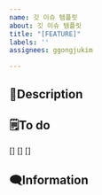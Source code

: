 ```yaml
---
name: 깃 이슈 템플릿
about: 깃 이슈 템플릿
title: "[FEATURE]"
labels: ''
assignees: ggongjukim

---
```


## 🚀Description
>

## 🗒To do
[]
[]
[]

## 🗨Information
